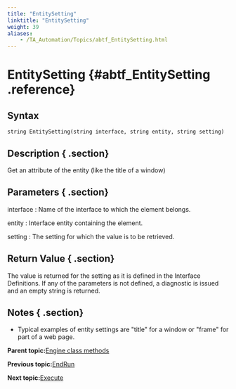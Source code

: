 ```yaml
--- 
title: "EntitySetting"
linktitle: "EntitySetting"
weight: 39
aliases: 
    - /TA_Automation/Topics/abtf_EntitySetting.html
---
```

# EntitySetting {#abtf_EntitySetting .reference}

## Syntax

`string EntitySetting(string interface, string entity, string setting)`

## Description { .section}

Get an attribute of the entity \(like the title of a window\)

## Parameters { .section}

interface
:   Name of the interface to which the element belongs.

entity
:   Interface entity containing the element.

setting
:   The setting for which the value is to be retrieved.

## Return Value { .section}

The value is returned for the setting as it is defined in the Interface Definitions. If any of the parameters is not defined, a diagnostic is issued and an empty string is returned.

## Notes { .section}

-   Typical examples of entity settings are "title" for a window or "frame" for part of a web page.

**Parent topic:**[Engine class methods](../../TA_Automation/Topics/abtf_Engine_classes.html)

**Previous topic:**[EndRun](../../TA_Automation/Topics/abtf_EndRun.html)

**Next topic:**[Execute](../../TA_Automation/Topics/abtf_Execute.html)

